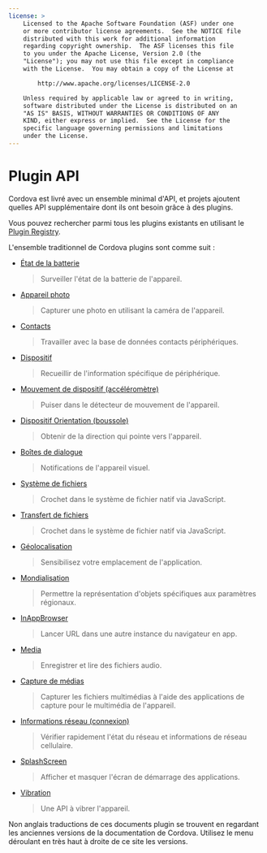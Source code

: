 ```yaml
---
license: >
    Licensed to the Apache Software Foundation (ASF) under one
    or more contributor license agreements.  See the NOTICE file
    distributed with this work for additional information
    regarding copyright ownership.  The ASF licenses this file
    to you under the Apache License, Version 2.0 (the
    "License"); you may not use this file except in compliance
    with the License.  You may obtain a copy of the License at

        http://www.apache.org/licenses/LICENSE-2.0

    Unless required by applicable law or agreed to in writing,
    software distributed under the License is distributed on an
    "AS IS" BASIS, WITHOUT WARRANTIES OR CONDITIONS OF ANY
    KIND, either express or implied.  See the License for the
    specific language governing permissions and limitations
    under the License.
---
```


# Plugin API

Cordova est livré avec un ensemble minimal d'API, et projets ajoutent quelles API supplémentaire dont ils ont besoin grâce à des plugins.

Vous pouvez rechercher parmi tous les plugins existants en utilisant le [Plugin Registry][1].

 [1]: http://plugins.cordova.io/

L'ensemble traditionnel de Cordova plugins sont comme suit :

*   [État de la batterie][2]
    
    > Surveiller l'état de la batterie de l'appareil.

*   [Appareil photo][3]
    
    > Capturer une photo en utilisant la caméra de l'appareil.

*   [Contacts][4]
    
    > Travailler avec la base de données contacts périphériques.

*   [Dispositif][5]
    
    > Recueillir de l'information spécifique de périphérique.

*   [Mouvement de dispositif (accéléromètre)][6]
    
    > Puiser dans le détecteur de mouvement de l'appareil.

*   [Dispositif Orientation (boussole)][7]
    
    > Obtenir de la direction qui pointe vers l'appareil.

*   [Boîtes de dialogue][8]
    
    > Notifications de l'appareil visuel.

*   [Système de fichiers][9]
    
    > Crochet dans le système de fichier natif via JavaScript.

*   [Transfert de fichiers][10]
    
    > Crochet dans le système de fichier natif via JavaScript.

*   [Géolocalisation][11]
    
    > Sensibilisez votre emplacement de l'application.

*   [Mondialisation][12]
    
    > Permettre la représentation d'objets spécifiques aux paramètres régionaux.

*   [InAppBrowser][13]
    
    > Lancer URL dans une autre instance du navigateur en app.

*   [Media][14]
    
    > Enregistrer et lire des fichiers audio.

*   [Capture de médias][15]
    
    > Capturer les fichiers multimédias à l'aide des applications de capture pour le multimédia de l'appareil.

*   [Informations réseau (connexion)][16]
    
    > Vérifier rapidement l'état du réseau et informations de réseau cellulaire.

*   [SplashScreen][17]
    
    > Afficher et masquer l'écran de démarrage des applications.

*   [Vibration][18]
    
    > Une API à vibrer l'appareil.

 [2]: https://github.com/apache/cordova-plugin-battery-status/blob/master/doc/index.md
 [3]: https://github.com/apache/cordova-plugin-camera/blob/master/doc/index.md
 [4]: https://github.com/apache/cordova-plugin-contacts/blob/master/doc/index.md
 [5]: https://github.com/apache/cordova-plugin-device/blob/master/doc/index.md
 [6]: https://github.com/apache/cordova-plugin-device-motion/blob/master/doc/index.md
 [7]: https://github.com/apache/cordova-plugin-device-orientation/blob/master/doc/index.md
 [8]: https://github.com/apache/cordova-plugin-dialogs/blob/master/doc/index.md
 [9]: https://github.com/apache/cordova-plugin-file/blob/master/doc/index.md
 [10]: https://github.com/apache/cordova-plugin-file-transfer/blob/master/doc/index.md
 [11]: https://github.com/apache/cordova-plugin-geolocation/blob/master/doc/index.md
 [12]: https://github.com/apache/cordova-plugin-globalization/blob/master/doc/index.md
 [13]: https://github.com/apache/cordova-plugin-inappbrowser/blob/master/doc/index.md
 [14]: https://github.com/apache/cordova-plugin-media/blob/master/doc/index.md
 [15]: https://github.com/apache/cordova-plugin-media-capture/blob/master/doc/index.md
 [16]: https://github.com/apache/cordova-plugin-network-information/blob/master/doc/index.md
 [17]: https://github.com/apache/cordova-plugin-splashscreen/blob/master/doc/index.md
 [18]: https://github.com/apache/cordova-plugin-vibration/blob/master/doc/index.md

Non anglais traductions de ces documents plugin se trouvent en regardant les anciennes versions de la documentation de Cordova. Utilisez le menu déroulant en très haut à droite de ce site les versions.
